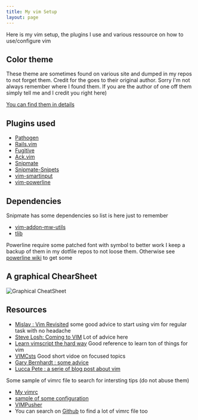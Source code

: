 ```yaml
---
title: My vim Setup
layout: page
---
```


Here is my vim setup, the plugins I use and various ressource on how to use/configure vim


Color theme
-----------

These theme are sometimes found on various site and dumped in my repos to not forget them.
Credit for the goes to their original author. Sorry I'm not always remember where I found them. 
If you are the author of one off them simply tell me and I credit you right here)


[You can find them in details](/pages/colorschemes.html)



Plugins used
------------

* [Pathogen](https://github.com/tpope/vim-pathogen)
* [Rails.vim](https://github.com/tpope/vim-rails)
* [Fugitive](https://github.com/tpope/vim-fugitive)
* [Ack.vim](https://github.com/mileszs/ack.vim)
* [Snipmate](https://github.com/garbas/vim-snipmate)
* [Snipmate-Snipets](https://github.com/honza/snipmate-snippets)
* [vim-smartinput](https://github.com/kana/vim-smartinput)
* [vim-powerline](https://github.com/Lokaltog/vim-powerline)

Dependencies
------------

Snipmate has some dependencies so list is here just to remember

* [vim-addon-mw-utils](https://github.com/MarcWeber/vim-addon-mw-utils)
* [tlib](https://github.com/tomtom/tlib_vim)

Powerline require some patched font with symbol to better work
I keep a backup of them in my dotfile repos to not loose them.
Otherwise see [powerline wiki](https://github.com/Lokaltog/vim-powerline/wiki/Patched-fonts) to get some


A graphical ChearSheet
----------------------

![Graphical CheatSheet](http://www.nathael.org/Data/vi-vim-cheat-sheet.svg)


Resources
---------

* [Mislav : Vim Revisited](http://mislav.uniqpath.com/2011/12/vim-revisited/)
  some good advice to start using vim for regular task with no headache
* [Steve Losh: Coming to VIM](http://stevelosh.com/blog/2010/09/coming-home-to-vim/)
  Lot of advice here
* [Learn vimscript the hard way](http://learnvimscriptthehardway.stevelosh.com/)
  Good reference to learn ton of things for vim
* [VIMCsts](http://vimcasts.org/)
  Good short vidoe on focused topics
* [Gary Bernhardt : some advice](https://www.destroyallsoftware.com/screencasts/catalog/some-vim-tips)
* [Lucca Pete : a serie of blog post about vim](http://lucapette.com/vim.html)


Some sample of vimrc file to search for intersting tips (do not abuse them)

* [My vimrc](https://github.com/djtal/dotfiles/blob/master/vimrc)
* [sample of some configuration](http://amix.dk/vim/vimrc.html)
* [VIMPusher](http://www.vimpusher.com/) 
* You can search on [Github](https://github.com) to find a lot of vimrc file too

